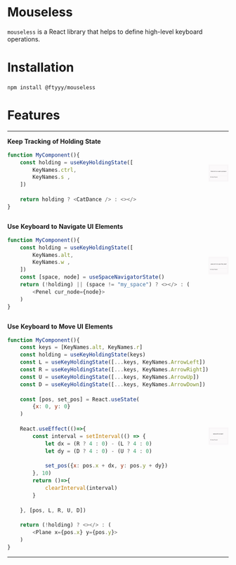 # Mouseless

`mouseless` is a React library that helps to define high-level keyboard operations.

# Installation

`npm install @ftyyy/mouseless`

# Features

<table style="border: none !important; border-collapse: collapse !important; border-spacing: 0 !important; padding: 0 !important; margin: 0 !important;">
<tr style="border: none !important;">

<td style="border: none !important; padding: 0 !important;" width="50%">

**Keep Tracking of Holding State**

```javascript
function MyComponent(){
    const holding = useKeyHoldingState([
        KeyNames.ctrl, 
        KeyNames.s , 
    ])

    return holding ? <CatDance /> : <></>
}
```

</td>
<td style="border: none !important; padding: 0 !important;" width="50%">

![illu_holding.gif](resources/illu_holding.gif)

</td>
</tr>
<tr style="border: none !important;">
<td style="border: none !important; padding: 0 !important;" width="50%">

**Use Keyboard to Navigate UI Elements**

```javascript
function MyComponent(){
    const holding = useKeyHoldingState([
        KeyNames.alt, 
        KeyNames.w , 
    ])
    const [space, node] = useSpaceNavigatorState()
    return (!holding) || (space != "my_space") ? <></> : (
        <Penel cur_node={node}>
    )
}    
```

</td>
<td style="border: none !important; padding: 0 !important;" width="50%">

![illu_navi.gif](resources/illu_navi.gif)

</td>

<tr style="border: none !important;">
<td style="border: none !important; padding: 0 !important;" width="50%">

**Use Keyboard to Move UI Elements**

```javascript
function MyComponent(){
    const keys = [KeyNames.alt, KeyNames.r]
    const holding = useKeyHoldingState(keys)
    const L = useKeyHoldingState([...keys, KeyNames.ArrowLeft])
    const R = useKeyHoldingState([...keys, KeyNames.ArrowRight])
    const U = useKeyHoldingState([...keys, KeyNames.ArrowUp])
    const D = useKeyHoldingState([...keys, KeyNames.ArrowDown])

    const [pos, set_pos] = React.useState(
        {x: 0, y: 0}
    )

    React.useEffect(()=>{
        const interval = setInterval(() => {
            let dx = (R ? 4 : 0) - (L ? 4 : 0)
            let dy = (D ? 4 : 0) - (U ? 4 : 0)

            set_pos({x: pos.x + dx, y: pos.y + dy})
        }, 10)
        return ()=>{
            clearInterval(interval)
        }
        
    }, [pos, L, R, U, D])

    return (!holding) ? <></> : (
        <Plane x={pos.x} y={pos.y}>
    )
}    
```

</td>
<td style="border: none !important; padding: 0 !important;" width="50%">

![illu_moving.gif](resources/illu_moving.gif)

</td>

</tr>

</table>


